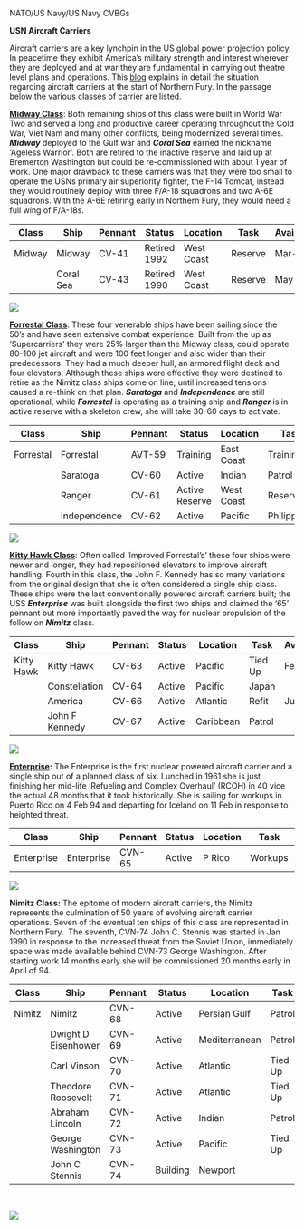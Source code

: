 NATO/US Navy/US Navy CVBGs

**USN Aircraft Carriers**

Aircraft carriers are a key lynchpin in the US global power projection
policy. In peacetime they exhibit America’s military strength and
interest wherever they are deployed and at war they are fundamental in
carrying out theatre level plans and operations. This
[blog](http://northernfury.bhgdesigns.com/blog/index.php?controller=post&action=view&id_post=8)
explains in detail the situation regarding aircraft carriers at the
start of Northern Fury. In the passage below the various classes of
carrier are listed.

[**Midway
Class**](https://en.wikipedia.org/wiki/Midway-class_aircraft_carrier):
Both remaining ships of this class were built in World War Two and
served a long and productive career operating throughout the Cold War,
Viet Nam and many other conflicts, being modernized several times.
***Midway*** deployed to the Gulf war and ***Coral Sea*** earned the
nickname ‘Ageless Warrior’. Both are retired to the inactive reserve and
laid up at Bremerton Washington but could be re-commissioned with about
1 year of work. One major drawback to these carriers was that they were
too small to operate the USNs primary air superiority fighter, the F-14
Tomcat, instead they would routinely deploy with three F/A-18 squadrons
and two A-6E squadrons. With the A-6E retiring early in Northern Fury,
they would need a full wing of
F/A-18s.

| Class  | Ship      | Pennant | Status       | Location   | Task    | Available |
| ------ | --------- | ------- | ------------ | ---------- | ------- | --------- |
| Midway | Midway    | CV-41   | Retired 1992 | West Coast | Reserve | Mar-95    |
|        | Coral Sea | CV-43   | Retired 1990 | West Coast | Reserve | May-95    |

![](/assets/images/nato/us/navy/carriers/image1.jpeg)

[**Forrestal
Class**](https://en.wikipedia.org/wiki/Forrestal-class_aircraft_carrier):
These four venerable ships have been sailing since the 50’s and have
seen extensive combat experience. Built from the up as ‘Supercarriers’
they were 25% larger than the Midway class, could operate 80-100 jet
aircraft and were 100 feet longer and also wider than their
predecessors. They had a much deeper hull, an armored flight deck and
four elevators. Although these ships were effective they were destined
to retire as the Nimitz class ships come on line; until increased
tensions caused a re-think on that plan. ***Saratoga*** and
***Independence*** are still operational, while ***Forrestal*** is
operating as a training ship and ***Ranger*** is in active reserve with
a skeleton crew, she will take 30-60 days to
activate.

| Class     | Ship         | Pennant | Status         | Location   | Task        | Available |
| --------- | ------------ | ------- | -------------- | ---------- | ----------- | --------- |
| Forrestal | Forrestal    | AVT-59  | Training       | East Coast | Training    |           |
|           | Saratoga     | CV-60   | Active         | Indian     | Patrol      |           |
|           | Ranger       | CV-61   | Active Reserve | West Coast | Reserve     | May-94    |
|           | Independence | CV-62   | Active         | Pacific    | Philippines |           |

![](/assets/images/nato/us/navy/carriers/image2.jpeg)

[**Kitty Hawk
Class**](https://en.wikipedia.org/wiki/Kitty_Hawk-class_aircraft_carrier):
Often called ‘Improved Forrestal’s’ these four ships were newer and
longer, they had repositioned elevators to improve aircraft handling.
Fourth in this class, the John F. Kennedy has so many variations from
the original design that she is often considered a single ship class.
These ships were the last conventionally powered aircraft carriers
built; the USS ***Enterprise*** was built alongside the first two ships
and claimed the ‘65’ pennant but more importantly paved the way for
nuclear propulsion of the follow on ***Nimitz***
class.

| Class      | Ship           | Pennant | Status | Location  | Task    | Available |
| ---------- | -------------- | ------- | ------ | --------- | ------- | --------- |
| Kitty Hawk | Kitty Hawk     | CV-63   | Active | Pacific   | Tied Up | Feb-94    |
|            | Constellation  | CV-64   | Active | Pacific   | Japan   |           |
|            | America        | CV-66   | Active | Atlantic  | Refit   | Jul-94    |
|            | John F Kennedy | CV-67   | Active | Caribbean | Patrol  |           |

![](/assets/images/nato/us/navy/carriers/image3.jpg)

**[Enterprise](https://en.wikipedia.org/wiki/USS_Enterprise_\(CVN-65\)):** The
Enterprise is the first nuclear powered aircraft carrier and a single
ship out of a planned class of six. Lunched in 1961 she is just
finishing her mid-life ‘Refueling and Complex Overhaul’ (RCOH) in 40
vice the actual 48 months that it took historically. She is sailing for
workups in Puerto Rico on 4 Feb 94 and departing for Iceland on 11 Feb
in response to heighted
threat.

| Class      | Ship       | Pennant | Status | Location | Task    | Available |
| ---------- | ---------- | ------- | ------ | -------- | ------- | --------- |
| Enterprise | Enterprise | CVN-65  | Active | P Rico   | Workups |           |

![](/assets/images/nato/us/navy/carriers/image4.jpeg)

**Nimitz Class:** The epitome of modern aircraft carriers, the Nimitz
represents the culmination of 50 years of evolving aircraft carrier
operations. Seven of the eventual ten ships of this class are
represented in Northern Fury.  The seventh, CVN-74 John C. Stennis was
started in Jan 1990 in response to the increased threat from the Soviet
Union, immediately space was made available behind CVN-73 George
Washington. After starting work 14 months early she will be commissioned
20 months early in April of
94.

| Class  | Ship                | Pennant | Status   | Location      | Task    | Available |
| ------ | ------------------- | ------- | -------- | ------------- | ------- | --------- |
| Nimitz | Nimitz              | CVN-68  | Active   | Persian Gulf  | Patrol  |           |
|        | Dwight D Eisenhower | CVN-69  | Active   | Mediterranean | Patrol  |           |
|        | Carl Vinson         | CVN-70  | Active   | Atlantic      | Tied Up | Feb-94    |
|        | Theodore Roosevelt  | CVN-71  | Active   | Atlantic      | Tied Up | Feb-94    |
|        | Abraham Lincoln     | CVN-72  | Active   | Indian        | Patrol  |           |
|        | George Washington   | CVN-73  | Active   | Pacific       | Tied Up |           |
|        | John C Stennis      | CVN-74  | Building | Newport       |         | Jun-94    |

 

![](/assets/images/nato/us/navy/carriers/image5.jpg)
